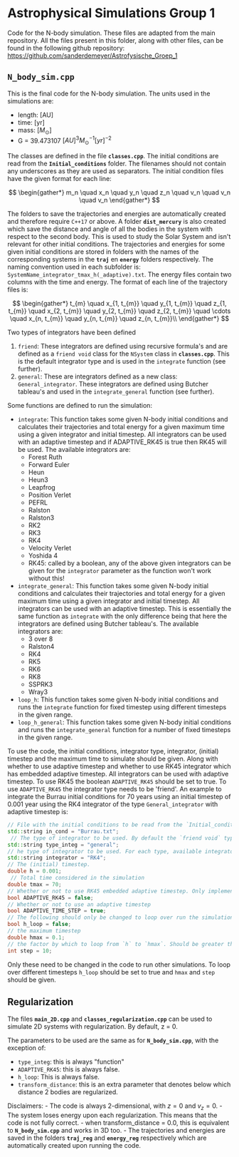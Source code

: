 # Astrophysical Simulations Group 1
Code for the N-body simulation. These files are adapted from the main repository. All the files present in this folder, along with other files, can be found in the following github repository: https://github.com/sanderdemeyer/Astrofysische_Groep_1

## **`N_body_sim.cpp`**
This is the final code for the N-body simulation. The units used in the simulations are:

* length: [AU]
* time: [yr]
* mass: $[M_{\odot}]$
* G = 39.473107 $[AU]^3 M_{\odot}^{-1} [yr]^{-2}$

The classes are defined in the file **`classes.cpp`**. The initial conditions are read from the **`Initial_conditions`** folder. The filenames should not contain any underscores as they are used as separators. The initial condition files have the given format for each line:

$$
\begin{gather*}
m_n \quad x_n \quad y_n \quad z_n \quad v_n \quad v_n \quad v_n
\end{gather*}
$$

The folders to save the trajectories and energies are automatically created and therefore require ``C++17`` or above. A folder **`dist_mercury`** is also created which save the distance and angle of all the bodies in the system with respect to the second body. This is used to study the Solar System and isn't relevant for other initial conditions. The trajectories and energies for some given initial conditions are stored in folders with the names of the corresponding systems in the **`traj`** en **`energy`** folders respectively. The naming convention used in each subfolder is:
``SystemName_integrator_tmax_h(_adaptive).txt``. The energy files contain two columns with the time and energy. The format of each line of the trajectory files is:

$$
\begin{gather*}
t_{m} \quad x_{1, t_{m}} \quad y_{1, t_{m}} \quad z_{1, t_{m}} \quad x_{2, t_{m}} \quad y_{2, t_{m}} \quad z_{2, t_{m}} \quad \cdots \quad x_{n, t_{m}} \quad y_{n, t_{m}} \quad z_{n, t_{m}}\\
\end{gather*}
$$

Two types of integrators have been defined
1. ```friend```: These integrators are defined using recursive formula's and are defined as a ``friend void`` class for the ```NSystem``` class in **`classes.cpp`**. This is the default integrator type and is used in the ```integrate``` function (see further).
2. ```general```: These are integrators defined as a new class: ```General_integrator```. These integrators are defined using Butcher tableau's and used in the ```integrate_general``` function (see further).

Some functions are defined to run the simulation:
* ```integrate```: This function takes some given N-body initial conditions and calculates their trajectories and total energy for a given maximum time using a given integrator and initial timestep. All integrators can be used with an adaptive timestep and if ADAPTIVE_RK45 is true then RK45 will be used. The available integrators are:
    - Forest Ruth
    - Forward Euler
    - Heun
    - Heun3
    - Leapfrog
    - Position Verlet
    - PEFRL
    - Ralston
    - Ralston3
    - RK2
    - RK3
    - RK4
    - Velocity Verlet
    - Yoshida 4
    - RK45: called by a boolean, any of the above given integrators can be given for the ```integrator``` parameter as the function won't work without this!
* ```integrate_general```: This function takes some given N-body initial conditions and calculates their trajectories and total energy for a given maximum time using a given integrator and initial timestep. All integrators can be used with an adaptive timestep. This is essentially the same function as `integrate` with the only difference being that here the integrators are defined using Butcher tableau's. The available integrators are:
    - 3 over 8
    - Ralston4
    - RK4
    - RK5
    - RK6
    - RK8
    - SSPRK3
    - Wray3
* ```loop_h```: This function takes some given N-body initial conditions and runs the `integrate` function for fixed timestep using different timesteps in the given range.
* ```loop_h_general```: This function takes some given N-body initial conditions and runs the `integrate_general` function for a number of fixed timesteps in the given range.


To use the code, the initial conditions, integrator type, integrator, (initial) timestep and the maximum time to simulate should be given. Along with whether to use adaptive timestep and whether to use RK45 integrator which has embedded adaptive timestep. All integrators can be used with adaptive timestep. To use RK45 the boolean ```ADAPTIVE_RK45``` should be set to true. To use ```ADAPTIVE_RK45``` the integrator type needs to be 'friend'. An example to integrate the Burrau initial conditions for 70 years using an initial timestep of 0.001 year using the RK4 integrator of the type ```General_integrator``` with adaptive timestep is:

```cpp
// File with the initial conditions to be read from the `Initial_conditions` folder
std::string in_cond = "Burrau.txt";
 // The type of integrator to be used. By default the `friend void` type integrators are used.
std::string type_integ = "general";
// he type of integrator to be used. For each type, available integrators are listed in the README file.
std::string integrator = "RK4";
// The (initial) timestep.
double h = 0.001;
 // Total time considered in the simulation
double tmax = 70;
// Whether or not to use RK45 embedded adaptive timestep. Only implemented in the `integrate` function.
bool ADAPTIVE_RK45 = false;
// Whether or not to use an adaptive timestep
bool ADAPTIVE_TIME_STEP = true;
// The following should only be changed to loop over run the simulation for different timesteps.
bool h_loop = false;
// the maximum timestep
double hmax = 0.1;
// the factor by which to loop from `h` to `hmax`. Should be greater than 1.
int step = 10;
```
Only these need to be changed in the code to run other simulations. To loop over different timesteps ```h_loop``` should be set to true and ```hmax``` and ```step``` should be given.

## Regularization

The files **`main_2D.cpp`** and **`classes_regularization.cpp`** can be used to simulate 2D systems with regularization. By default, z = 0.

The parameters to be used are the same as for **`N_body_sim.cpp`**, with the exception of: 

- ``type_integ``: this is always "function"
- ``ADAPTIVE_RK45``: this is always false.
- ``h_loop``: This is always false.
- ``transform_distance``: this is an extra parameter that denotes below which distance 2 bodies are regularized.

Disclaimers:
    - The code is always 2-dimensional, with $z = 0$ and $v_z = 0$.
    - The system loses energy upon each regularization. This means that the code is not fully correct.
    - when transform_distance = 0.0, this is equivalent to **`N_body_sim.cpp`** and works in 3D too.
    - The trajectories and energies are saved in the folders **`traj_reg`** and **`energy_reg`** respectively which are automatically created upon running the code.


<script type="text/javascript" src="http://cdn.mathjax.org/mathjax/latest/MathJax.js?config=TeX-AMS-MML_HTMLorMML"></script>
<script type="text/x-mathjax-config"> MathJax.Hub.Config({ tex2jax: {inlineMath: [['$', '$']]}, messageStyle: "none" });</script>